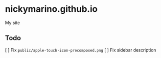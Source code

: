 # nickymarino.github.io

My site

## Todo

[ ] Fix `public/apple-touch-icon-precomposed.png`
[ ] Fix sidebar description